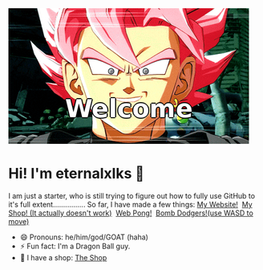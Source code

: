 <img src="https://github.com/eternalxlks/eternalxlks/blob/main/welcoming.png?raw=true" alt="welcoming.png"/>

# Hi! I'm eternalxlks 👋
I am just a starter, who is still trying to figure out how to fully use GitHub to it's full extent................
So far, I have made a few things:
[My Website!](https://eternalxlks.github.io)&nbsp;
[My Shop! (It actually doesn't work)](https://eternalxlks.github.io/EternalShop/)&nbsp;
[Web Pong!](https://eternalxlks.github.io/WebPong/)&nbsp;
[Bomb Dodgers!(use WASD to move)](https://eternalxlks.github.io/BombDodgers/)
- 😄 Pronouns: he/him/god/GOAT (haha)
- ⚡ Fun fact: I'm a Dragon Ball guy. 
- 🤯 I have a shop: [The Shop](https://eternalxlks.github.io/EternalShop/)
